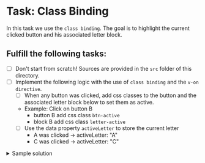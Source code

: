 # Task: Class Binding

In this task we use the `class binding`. The goal is to highlight the current clicked button and his associated letter block.

## Fulfill the following tasks:

- [ ] Don't start from scratch! Sources are provided in the `src` folder of this directory.
- [ ] Implement the following logic with the use of `class binding` and the `v-on directive`.
  - [ ] When any button was clicked, add css classes to the button and the associated letter block below to set them as active.
  - Example: Click on button B
    - button B add css class `btn-active`
    - block B add css class `letter-active`
  - [ ] Use the data property `activeLetter` to store the current letter
    - A was clicked -> activeLetter: "A"
    - C was clicked -> activeLetter: "C"

<details>
  <summary>Sample solution</summary>
  https://codepen.io/may17-the-typescripter/pen/XWyjgvp
</details>
